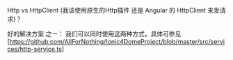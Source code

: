 Http vs HttpClient (我该使用原生的Http插件 还是 Angular 的 HttpClient 来发请求)？

好的解决方案 之一： 我们可以同时使用这两种方式，具体可参见
[https://github.com/AllForNothing/Ionic4DomeProject/blob/master/src/services/http-service.ts]
